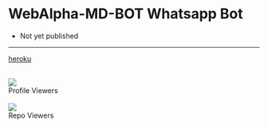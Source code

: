 # WebAlpha-MD-BOT Whatsapp Bot

- Not yet published

***
<a href="https://dashboard.heroku.com/new?template=https://github.com/OMINDUANJANA/WebAlpha-MD-BOT.git">heroku</a>
<div align="left"><br> <img src="https://profile-counter.glitch.me/OMINDUANJANA/count.svg" /><br>Profile Viewers</div>

<div align="left"><br> <img src="https://profile-counter.glitch.me/OMINDUANJANA-WebAlpha-MD-BOT/count.svg" /><br>Repo Viewers</div>
